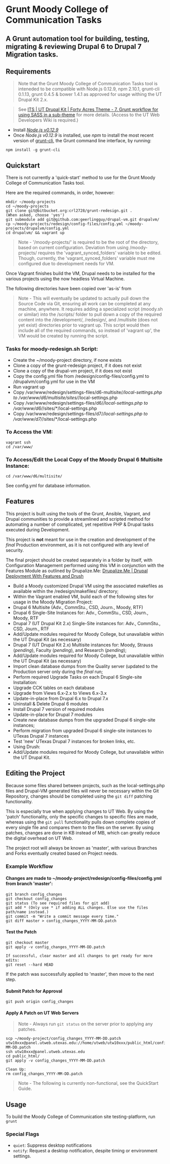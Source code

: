 # Grunt Moody College of Communication Tasks
## A Grunt automation tool for building, testing, migrating & reviewing Drupal 6 to Drupal 7 Migration tasks.

## Requirements

> Note that the Grunt Moody College of Communication Tasks tool is inteneded to be compatible with Node.js 0.12.9, npm 2.10.1, grunt-cli 0.1.13, grunt 0.4.5 & bower 1.4.1 as approved for usage withing the UT Drupal Kit 2.x. 

> See [ITS | UT Drupal Kit | Forty Acres Theme - 7. Grunt workflow for using SASS in a sub-theme](https://wikis.utexas.edu/display/UTDK/Forty+Acres+Theme) for more details. (Access to the UT Web Developers Wiki is required.)

* Install _[Node.js v0.12.9](https://nodejs.org/en/blog/release/v0.12.9/ "Node.js v0.12.9")_
* Once _Node.js v0.12.9_ is installed, use _npm_ to install the most recent version of [grunt-cli](https://github.com/gruntjs/grunt-cli" "grunt-cli"), the Grunt command line interface, by running:
```
npm install -g grunt-cli
```

## Quickstart
There is not currently a 'quick-start' method to use for the Grunt Moody College of Communication Tasks tool.

Here are the required commands, in order, however:
```
mkdir ~/moody-projects
cd ~/moody-projects
git clone git@bitbucket.org:crl2728/grunt-redesign.git .
(When asked, choose 'yes')
git submodule add git@github.com:geerlingguy/drupal-vm.git drupalvm/
cp ~/moody-projects/redesign/config-files/config.yml ~/moody-projects/drupalvm/config.yml
cd drupalvm/ && vagrant up
```
> Note - '/moody-projects/' is required to be the root of the directory, based on current configuration.
>   Deviation from using /moody-projects/ requires the 'vagrant_synced_folders' variable to be edited.
>   Though, currently, the 'vagrant_synced_folders' variable must me configured due to development needs for VM.

Once Vagrant finishes build the VM, Drupal needs to be installed for the various projects using the now headless Virtual Machine.

The following directories have been copied over 'as-is' from 
> Note - This will eventually be updated to actually pull down the Source Code via Git, ensuring all work can be completed at any machine, anywhere.
> It requires adding a specialized script (moody.sh or similar) into the /scripts/ folder to pull down a copy of the required content into the /development/, /redesign/, and /multisite (does not yet exist) directories prior to vagrant up.
> This script would then include all of the required commands, so instead of 'vagrant up', the VM would be created by running the script.

###  Tasks for moody-redesign.sh Script:
* Create the ~/moody-project directory, if none exists
* Clone a copy of the grunt-redesign project, if it does not exist
* Clone a copy of the drupal-vm project, if it does not exist
* Copy the config.yml file from /redesign/config-files/config.yml to /drupalvm/config.yml for use in the VM
* Run vagrant up
* Copy /var/www/redesign/settings-files/d6-multisite/*/local-settings.php to /var/www/d6/multisite/sites/*/local-settings.php
* Copy /var/www/redesign/settings-files/d6/*/local-settings.php to /var/www/d6/*/sites/*/local-settings.php 
* Copy /var/www/redesign/settings-files/d7/*/local-settings.php to /var/www/d7/*/sites/*/local-settings.php

###  To Access the VM:
```
vagrant ssh
cd /var/www/
```

### To Access/Edit the Local Copy of the Moody Drupal 6 Multisite Instance:
```
cd /var/www/d6/multisite/
```

See config.yml for database information.

## Features
This project is built using the tools of the Grunt, Ansible, Vagrant, and Drupal communities to provide a streamlined and scripted method for automating a number of complicated, yet repetitive PHP & Drupal tasks executed during Development.

This project is **not** meant for use in the creation and development of the *final* Production environment, as it is not configured with any level of security.

The final project should be created separately in a folder by itself, with Configuration Management performed using this VM in conjunction with the Features Module as outlined by Drupalize.Me:
[Drupalize.Me | Drupal Deployment With Features and Drush](https://drupalize.me/videos/introduction-drupal-features-module?p=1170 "Drupal Deployment With Features and Drush")

- Build a Moody customized Drupal VM using the associated makefiles as available within the /redesign/makefiles/ directory;
- Within the Vagrant enabled VM, build each of the following sites for usage in the Moody Migration Project:
 - Drupal 6 Multisite (Adv., CommStu., CSD, Journ., Moody, RTF)
 - Drupal 6 Single-Site Instances for: Adv., CommStu., CSD, Journ., Moody, RTF
 - Drupal 7 (UT Drupal Kit 2.x) Single-Site instances for:  Adv., CommStu., CSD, Journ., RTF
  - Add/Update modules required for Moody College, but unavailable within the UT Drupal Kit (as necessary)
 - Drupal 7 (UT Drupal Kit 2.x) Multisite instances for:  Moody, Strauss (*pending*), Faculty (*pending*), and Research (*pending*);
  - Add/Update modules required for Moody College, but unavailable within the UT Drupal Kit (as necessary)
- Import clean database dumps from the Quality server (updated to the Production server only during the *final* run;
- Perform required Upgrade Tasks on each Drupal 6 Single-site Installation:
 - Upgrade CCK tables on each database
 - Upgrade from Views 6.x-2.x to Views 6.x-3.x
 - Update-in-place from Drupal 6.x to Drupal 7.x
 - Uninstall & Delete Drupal 6 modules
 - Install Drupal 7 version of required modules
 - Update-in-place for Drupal 7 modules
- Create *new* database dumps from the upgraded Drupal 6 single-site instances;
- Perform migration from upgraded Drupal 6 single-site instances to UTexas Drupal 7 instances
- Test 'new' UTexas Drupal 7 instances for broken links, etc.
- Using Drush:
 - Add/Update modules required for Moody College, but unavailable within the UT Drupal Kit.

## Editing the Project

Because some files shared between projects, such as the local-settings.php files and Drupal-VM generated files will never be necessary within the Git Repository, changes should be completed using the ```git diff``` patching functionality.

This is especially true when applying changes to UT Web. By using the 'patch' functionality, only the specific changes to specific files are made, whereas using the ```git pull``` functionality pulls down complete copies of every single file and compares them to the files on the server. By using patches, changes are done in KB instead of MB, which can greatly reduce the digital overhead on UT Web. 

The project root will always be known as 'master', with various Branches and Forks eventually created based on Project needs.

### Example Workflow 
#### Changes are made to ~/moody-project/redesign/config-files/config.yml from branch 'master':
```
git branch config_changes
git checkout config_changes
git status (To see required files for git add)
git add * (Only use * if adding ALL changes. Else use the files path/name instead.)
git commit -m "Write a commit message every time."
git diff master > config_changes_YYYY-MM-DD.patch
```

#### Test the Patch
```
git checkout master
git apply -v config_changes_YYYY-MM-DD.patch

If successful, clear master and all changes to get ready for more edits:
git reset --hard HEAD
```

If the patch was successfully applied to 'master', then move to the next step.
 
#### Submit Patch for Approval
```
git push origin config_changes
```

#### Apply A Patch on UT Web Servers
> Note - Always run ```git status``` on the server prior to applying any patches.

```
scp ~/moody-project/config_changes_YYYY-MM-DD.patch utw10xxx@panel.utweb.utexas.edu://home/utweb/utw10xxx/public_html/config_changes_YYYY-MM-DD.patch
ssh utw10xxx@panel.utweb.utexas.edu
cd public_html/
git apply -v config_changes_YYYY-MM-DD.patch

Clean Up:
rm config_changes_YYYY-MM-DD.patch
```


> Note - The following is currently non-functional, see the QuickStart Guide.

## Usage
To build the Moody College of Communication site testing-platform, run ```grunt```

### Special Flags
- ```quiet```: Suppress desktop notifications
- ```notify```: Request a desktop notification, despite timing or environment settings.